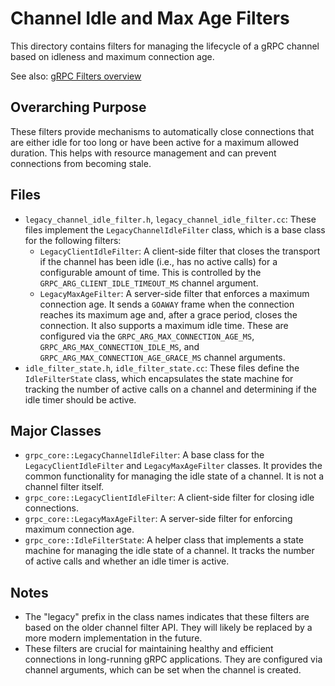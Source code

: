 # Channel Idle and Max Age Filters

This directory contains filters for managing the lifecycle of a gRPC channel based on idleness and maximum connection age.

See also: [gRPC Filters overview](../../filter/GEMINI.md)

## Overarching Purpose

These filters provide mechanisms to automatically close connections that are either idle for too long or have been active for a maximum allowed duration. This helps with resource management and can prevent connections from becoming stale.

## Files

*   `legacy_channel_idle_filter.h`, `legacy_channel_idle_filter.cc`: These files implement the `LegacyChannelIdleFilter` class, which is a base class for the following filters:
    *   `LegacyClientIdleFilter`: A client-side filter that closes the transport if the channel has been idle (i.e., has no active calls) for a configurable amount of time. This is controlled by the `GRPC_ARG_CLIENT_IDLE_TIMEOUT_MS` channel argument.
    *   `LegacyMaxAgeFilter`: A server-side filter that enforces a maximum connection age. It sends a `GOAWAY` frame when the connection reaches its maximum age and, after a grace period, closes the connection. It also supports a maximum idle time. These are configured via the `GRPC_ARG_MAX_CONNECTION_AGE_MS`, `GRPC_ARG_MAX_CONNECTION_IDLE_MS`, and `GRPC_ARG_MAX_CONNECTION_AGE_GRACE_MS` channel arguments.
*   `idle_filter_state.h`, `idle_filter_state.cc`: These files define the `IdleFilterState` class, which encapsulates the state machine for tracking the number of active calls on a channel and determining if the idle timer should be active.

## Major Classes

*   `grpc_core::LegacyChannelIdleFilter`: A base class for the `LegacyClientIdleFilter` and `LegacyMaxAgeFilter` classes. It provides the common functionality for managing the idle state of a channel. It is not a channel filter itself.
*   `grpc_core::LegacyClientIdleFilter`: A client-side filter for closing idle connections.
*   `grpc_core::LegacyMaxAgeFilter`: A server-side filter for enforcing maximum connection age.
*   `grpc_core::IdleFilterState`: A helper class that implements a state machine for managing the idle state of a channel. It tracks the number of active calls and whether an idle timer is active.

## Notes

*   The "legacy" prefix in the class names indicates that these filters are based on the older channel filter API. They will likely be replaced by a more modern implementation in the future.
*   These filters are crucial for maintaining healthy and efficient connections in long-running gRPC applications. They are configured via channel arguments, which can be set when the channel is created.
